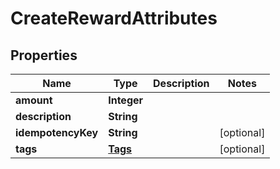 # CreateRewardAttributes

## Properties
Name | Type | Description | Notes
------------ | ------------- | ------------- | -------------
**amount** | **Integer** |  | 
**description** | **String** |  | 
**idempotencyKey** | **String** |  |  [optional]
**tags** | [**Tags**](Tags.md) |  |  [optional]
